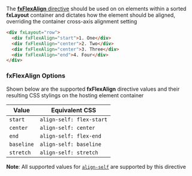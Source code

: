 The [**fxFlexAlign** directive][Align] should be used on on elements within a sorted **fxLayout** container and 
dictates how the element should be aligned, overriding the container cross-axis alignment setting

```html
<div fxLayout="row">
  <div fxFlexAlign="start">1. One</div>
  <div fxFlexAlign="center">2. Two</div>
  <div fxFlexAlign="center">3. Three</div>
  <div fxFlexAlign="end">4. Four</div>
</div>
```


### fxFlexAlign Options

Shown below are the supported **fxFlexAlign** directive values and their resulting CSS stylings on the hosting element 
container

| Value | Equivalent CSS | 
| ----- | -------------- |
|  `start`    | `align-self: flex-start` |
|  `center`   | `align-self: center`     |
|  `end`      | `align-self: flex-end`   |
|  `baseline` | `align-self: baseline`   |
|  `stretch`  | `align-self: stretch`    |

**Note**: All supported values for [`align-self`](https://developer.mozilla.org/en-US/docs/Web/CSS/align-self) are
supported by this directive


[Align]: https://github.com/alessiobianchini/flex-layout/blob/master/src/lib/flex/flex-align/flex-align.ts#L38